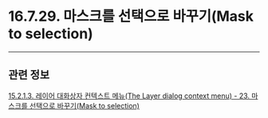 # 16.7.29. 마스크를 선택으로 바꾸기(Mask to selection)

***

## 관련 정보

[15.2.1.3. 레이어 대화상자 컨텍스트 메뉴(The Layer dialog context menu) - 23. 마스크를 선택으로 바꾸기(Mask to selection)](./15-02-01-03-the_layer_dialog_context_menu.md#15-02-01-03-s23)